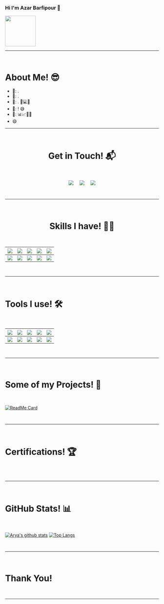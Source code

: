 ### Hi I'm Azar Barfipour 👋
<div id="header" align="left">
  <img src="https://media2.giphy.com/media/STroE7bTBLTzxQUrZc/giphy.gif?cid=ecf05e47xcgffkk78oxkse8s959nq9pstzw7zcu389ste9gy&rid=giphy.gif&ct=g" width="100"/>
</div>
<hr>
<Br>
<h1>About Me! 😎</h1>

- 🏫: .
- 🔭: .
- 🌱: . 🧠💻🤖
- 🤔: ! 😅
- 💬:  📊📈🤖🧠
- 😄  
<hr>
<Br>
<h1 align="center">Get in Touch! 📬</h1>
<Br>
<p align="center">
<a href="https://www.linkedin.com/in/azar-barfipour-406344189/" target="blank"><img align="center" src="https://img.shields.io/badge/Azar Barfipour-0077B5?style=for-the-badge&logo=linkedin&logoColor=white" /></a> &nbsp;&nbsp;&nbsp;  <a href="mailto:azar.barfipour@gmail.com" target="blank"><img align="center" src="https://img.shields.io/badge/azar.barfipour@gmail.com-D14836?style=for-the-badge&logo=gmail&logoColor=white" /></a>    &nbsp;&nbsp;&nbsp;       <a href="https://github.com/azar-barfipour" target="blank"><img align="center" src="https://img.shields.io/badge/AzarB-100000?style=for-the-badge&logo=github&logoColor=white" /></a>
</p>
  
<Br>
<hr>
<Br>
<h1 align="center">Skills I have! 🤸‍♂</h1>
<Br>
  
|![](https://img.shields.io/badge/Machine%20Learning-brightgreen?style=for-the-badge)|![](https://img.shields.io/badge/ML-Supervized%20Learning-brightgreen?style=for-the-badge)|![](https://img.shields.io/badge/ML-Unsupervized%20Learning-brightgreen?style=for-the-badge)|![](https://img.shields.io/badge/Web%20Scraping-red?style=for-the-badge)|![](https://img.shields.io/badge/Dashboards-red?style=for-the-badge)|
|---|---|---|---|---|
|![](https://img.shields.io/badge/Data%20Science-blue?style=for-the-badge)|![](https://img.shields.io/badge/DS-Data%20Cleaning-blue?style=for-the-badge)|![](https://img.shields.io/badge/DS-Data%20Analysis-blue?style=for-the-badge)|![](https://img.shields.io/badge/DS-Data%20Visualization-blue?style=for-the-badge)|![](https://img.shields.io/badge/And%20More!-yellow?style=for-the-badge)|
  
  
<Br>
<hr>
<Br>
<h1>Tools I use! 🛠️</h1>
<Br>
 
|![](https://img.shields.io/badge/Python-FFD43B?style=for-the-badge&logo=python&logoColor=darkgreen)|![](https://img.shields.io/badge/TensorFlow-FF6F00?style=for-the-badge&logo=TensorFlow&logoColor=white)|![](https://img.shields.io/badge/scikit_learn-F7931E?style=for-the-badge&logo=scikit-learn&logoColor=white)|![](https://img.shields.io/badge/Keras-D00000?style=for-the-badge&logo=Keras&logoColor=white)|![](https://img.shields.io/badge/Jupyter-F37626.svg?&style=for-the-badge&logo=Jupyter&logoColor=white)|
|---|---|---|---|---|
|![](https://img.shields.io/badge/conda-342B029.svg?&style=for-the-badge&logo=anaconda&logoColor=white)|![](https://img.shields.io/badge/Pandas-2C2D72?style=for-the-badge&logo=pandas&logoColor=white)|![](https://img.shields.io/badge/Numpy-777BB4?style=for-the-badge&logo=numpy&logoColor=white)|![](https://img.shields.io/badge/Plotly-239120?style=for-the-badge&logo=plotly&logoColor=white)|![](https://img.shields.io/badge/And%20More!-yellow?style=for-the-badge)|
  

<Br>
<hr>
<Br>
<h1>Some of my Projects! 🎨</h1>
<Br>
  
[![ReadMe Card](https://github-readme-stats.vercel.app/api/pin/?username=Aryagm&repo=California_Housing_Prices)](https://github.com/Aryagm/California_Housing_Prices)

<Br>
<hr>
<Br>
<h1>Certifications! 🏆</h1>
<Br>
<Br>
<hr>
<Br>
<h1>GitHub Stats! 📊</h1>
<Br>
  
[![Arya's github stats](https://github-readme-stats.vercel.app/api?username=azar-barfipour&show_icons=true&theme=merko)](https://github.com/azar-barfipour/github-readme-stats) [![Top Langs](https://github-readme-stats.vercel.app/api/top-langs/?username=azar-barfipour&layout=compact&theme=merko)](https://github.com/azar-barfipour/github-readme-stats)

 
<Br>
<hr>
<Br>
<h1>Thank You!</h1>
<Br>

------
